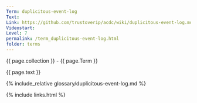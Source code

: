 ```yaml
---
Term: duplicitous-event-log
Text: 
Link: https://github.com/trustoverip/acdc/wiki/duplicitous-event-log.md
Videostart: 
Level: 7
permalink: /term_duplicitous-event-log.html
folder: terms
---
```


{{ page.collection }} - {{ page.Term }}

   {{ page.text }}

{% include_relative glossary/duplicitous-event-log.md %}

 {% include links.html %} 
